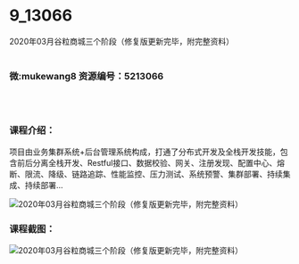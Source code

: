 # 9_13066
2020年03月谷粒商城三个阶段（修复版更新完毕，附完整资料）
<br/></br>
<h3>微:mukewang8 资源编号：5213066</h3>
<br/></br>
<h3>课程介绍：</h3>
<p>项目由业务集群系统+后台管理系统构成，打通了分布式开发及全栈开发技能，包含前后分离全栈开发、Restful接口、数据校验、网关、注册发现、配置中心、熔断、限流、降级、链路追踪、性能监控、压力测试、系统预警、集群部署、持续集成、持续部署…</p>
<p><img src="https://www.ko996.com/wp-content/uploads/img/2020/05/2-80.png" alt="2020年03月谷粒商城三个阶段（修复版更新完毕，附完整资料）"></p>
<div class="info-desc">
<h3>课程截图：</h3>
<p><img src="https://www.ko996.com/wp-content/uploads/img/2020/05/2-188.png" alt="2020年03月谷粒商城三个阶段（修复版更新完毕，附完整资料）"></p>


			
</div>
